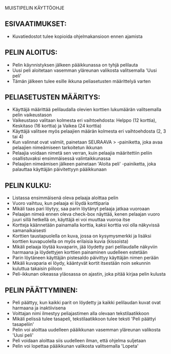 MUISTIPELIN KÄYTTÖOHJE 


## ESIVAATIMUKSET:
- Kuvatiedostot tulee kopioida ohjelmakansioon ennen ajamista


 ## PELIN ALOITUS:
- Pelin käynnistyksen jälkeen pääikkunassa on tyhjä pelilauta
- Uusi peli aloitetaan vasemman yläreunan valikosta valitsemalla 'Uusi peli'
- Tämän jälkeen tulee esille ikkuna peliasetusten määrittelyä varten


## PELIASETUSTEN MÄÄRITYS:
- Käyttäjä määrittää pelilaudalla olevien korttien lukumäärän valitsemalla
pelin vaikeustason
- Vaikeustaso valitaan kolmesta eri vaihtoehdosta: Helppo (12 korttia),
Keskitaso (16 korttia) ja Vaikea (24 korttia)
- Käyttäjä valitsee myös pelaajien määrän kolmesta eri vaihtoehdosta (2, 3 tai 4)
- Kun valinnat ovat valmiit, painetaan SEURAAVA > -painiketta, joka avaa pelaajien
nimeämiseen tarkoitetun ikkunan
- Pelaajia voidaan nimetä sen verran, kuin pelaajia määritettiin peliin
osallistuvaksi ensimmäisessä valintaikkunassa
- Pelaajien nimeämisen jälkeen painetaan 'Aloita peli' -painiketta, joka palauttaa
käyttäjän päivitettyyn pääikkunaan


 ## PELIN KULKU:
- Listassa ensimmäisenä oleva pelaaja aloittaa pelin
- Vuoro vaihtuu, kun pelaaja ei löydä korttiparia
- Mikäli taas pari löytyy, saa parin löytänyt pelaaja jatkaa vuoroaan
- Pelaajan nimeä ennen oleva check-box näyttää, kenen pelaajan vuoro juuri
sillä hetkellä on, käyttäjä ei voi muuttaa vuoroa itse
- Kortteja käännetään painamalla korttia, kaksi korttia voi olla näkyvissä
samanaikaisesti
- Korttien taustapuolella on kuva, jossa on kysymysmerkki ja lisäksi korttien
kuvapuolella on myös erilaisia kuvia (kissoista)
- Mikäli pelaaja löytää kuvaparin, jää löydetty pari pelilaudalle näkyviin
harmaana ja löydettyjen korttien painaminen uudelleen estetään
- Parin löytäneen käyttäjän pistesaldo päivittyy käyttäjän nimen perään
- Mikäli kuvaparia ei löydy, kääntyvät kortit itsestään noin sekunnin kuluttua
takaisin piiloon
- Peli-ikkunan oikeassa yläosassa on ajastin, joka pitää kirjaa pelin kulusta


## PELIN PÄÄTTYMINEN:
- Peli päättyy, kun kaikki parit on löydetty ja kaikki pelilaudan kuvat ovat harmaana
ja inaktiivisena
- Voittajan nimi ilmestyy peliajastimen alla olevaan tekstilaatikkoon
- Mikäli pelissä tulee tasapeli, tekstilaatikkoon tulee teksti 'Peli päättyi tasapeliin'
- Pelin voi aloittaa uudelleen pääikkunan vasemman yläreunan valikosta 'Uusi peli'
- Peli voidaan aloittaa siis uudelleen ilman, että ohjelma suljetaan
- Pelin voi lopettaa pääikkunan valikosta valitsemalla 'Lopeta'
